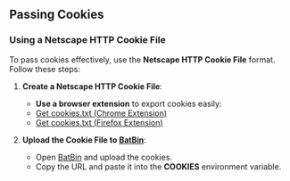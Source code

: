 ## Passing Cookies

### Using a Netscape HTTP Cookie File

To pass cookies effectively, use the **Netscape HTTP Cookie File** format. Follow these steps:

1. **Create a Netscape HTTP Cookie File**:
    - **Use a browser extension** to export cookies easily:
    - [Get cookies.txt (Chrome Extension)](https://chromewebstore.google.com/detail/get-cookiestxt-clean/ahmnmhfbokciafffnknlekllgcnafnie?hl=en)
    - [Get cookies.txt (Firefox Extension)](https://addons.mozilla.org/en-US/firefox/addon/cookies-txt/)

2. **Upload the Cookie File to [BatBin](https://batbin.me)**:
    - Open [BatBin](https://batbin.me) and upload the cookies.
    - Copy the URL and paste it into the **COOKIES** environment variable.
